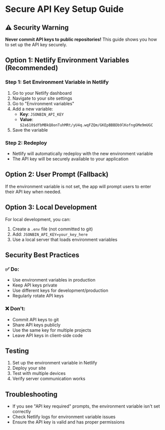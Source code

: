 # Secure API Key Setup Guide

## ⚠️ Security Warning
**Never commit API keys to public repositories!** This guide shows you how to set up the API key securely.

## Option 1: Netlify Environment Variables (Recommended)

### Step 1: Set Environment Variable in Netlify
1. Go to your Netlify dashboard
2. Navigate to your site settings
3. Go to "Environment variables"
4. Add a new variable:
   - **Key**: `JSONBIN_API_KEY`
   - **Value**: `$2a$10$dfbMBkQ8onTuhMRt/yU4q.wqFZQm/GKEpBBBDb9lKofngGMe9mUGC`
5. Save the variable

### Step 2: Redeploy
- Netlify will automatically redeploy with the new environment variable
- The API key will be securely available to your application

## Option 2: User Prompt (Fallback)
If the environment variable is not set, the app will prompt users to enter their API key when needed.

## Option 3: Local Development
For local development, you can:
1. Create a `.env` file (not committed to git)
2. Add: `JSONBIN_API_KEY=your_key_here`
3. Use a local server that loads environment variables

## Security Best Practices

### ✅ Do:
- Use environment variables in production
- Keep API keys private
- Use different keys for development/production
- Regularly rotate API keys

### ❌ Don't:
- Commit API keys to git
- Share API keys publicly
- Use the same key for multiple projects
- Leave API keys in client-side code

## Testing
1. Set up the environment variable in Netlify
2. Deploy your site
3. Test with multiple devices
4. Verify server communication works

## Troubleshooting
- If you see "API key required" prompts, the environment variable isn't set correctly
- Check Netlify logs for environment variable issues
- Ensure the API key is valid and has proper permissions 